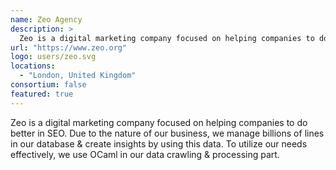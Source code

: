 ```yaml
---
name: Zeo Agency
description: > 
  Zeo is a digital marketing company focused on helping companies to do better in SEO.
url: "https://www.zeo.org"
logo: users/zeo.svg
locations: 
  - "London, United Kingdom"
consortium: false
featured: true
---
```


Zeo is a digital marketing company focused on helping companies to do better in SEO. Due to the nature of our business, we manage billions of lines in our database & create insights by using this data. To utilize our needs effectively, we use OCaml in our data crawling & processing part.
